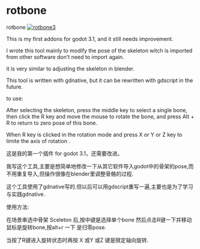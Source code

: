 # rotbone
rotbone
<a href="https://postimg.cc/87pSdrxF" target="_blank"><img src="https://i.postimg.cc/87pSdrxF/rotbone3.gif" alt="rotbone3"/></a>

This is my first addons for godot 3.1, and it still needs improvement.

I wrote this tool mainly to modify the pose of the skeleton witch is imported from other software don't need to import again.

it is very similar to adjusting the skeleton in blender.

This tool is written with gdnative, but it can be rewritten with gdscript in the future.

to use:

After selecting the skeleton, press the middle key to select a single bone, then click the R key and move the mouse to rotate the bone, and press Alt + R to return to zero pose of this bone.

When R key is clicked in the rotation mode and press X or Y or Z key to limite the axis of rotation .



这是我的第一个插件 for godot 3.1，还需要改进。

我写这个工具,主要是想简单地修改一下从其它软件导入godot中的骨架的pose,而不用重复导入,但操作很像在blender里调整骨骼的过程.

这个工具使用了gdnative写的.但以后可以用gdscript重写一遍,主要也是为了学习与实践gdnative.





使用方法:

在场景串选中骨架 Sceleton 后,按中键是选择单个bone 然后点击R键一下并移动鼠标是旋转bone,按alt+r 一下 是归零pose.

当按了R键进入旋转状态时再按 X 或Y 或Z 键是限定轴向旋转.
